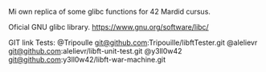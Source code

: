 Mi own replica of some glibc functions for 42 Mardid cursus.

Oficial GNU glibc library.
https://www.gnu.org/software/libc/

GIT link Tests:
@Tripoulle  git@github.com:Tripouille/libftTester.git
@alelievr   git@github.com:alelievr/libft-unit-test.git
@y3ll0w42   git@github.com:y3ll0w42/libft-war-machine.git
